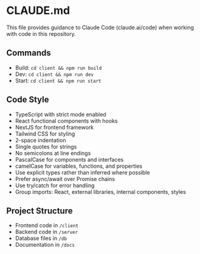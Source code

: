 # CLAUDE.md

This file provides guidance to Claude Code (claude.ai/code) when working with code in this repository.

## Commands
- Build: `cd client && npm run build`
- Dev: `cd client && npm run dev`
- Start: `cd client && npm run start`

## Code Style
- TypeScript with strict mode enabled
- React functional components with hooks
- NextJS for frontend framework
- Tailwind CSS for styling
- 2-space indentation
- Single quotes for strings
- No semicolons at line endings
- PascalCase for components and interfaces
- camelCase for variables, functions, and properties
- Use explicit types rather than inferred where possible
- Prefer async/await over Promise chains
- Use try/catch for error handling
- Group imports: React, external libraries, internal components, styles

## Project Structure
- Frontend code in `/client`
- Backend code in `/server`
- Database files in `/db`
- Documentation in `/docs`